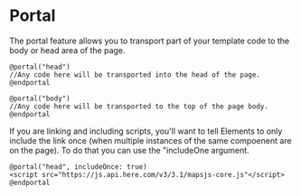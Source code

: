 # Portal

The  portal feature allows you to transport part of your template code to the body or head area of the page.

```
@portal("head")
//Any code here will be transported into the head of the page.
@endportal
```

```
@portal("body")
//Any code here will be transported to the top of the page body.
@endportal
```

If you are linking and including scripts, you'll want to tell Elements to only include the link once (when multiple instances of the same compoenent are on the page). To do that you can use the "includeOne argument.

```
@portal("head", includeOnce: true)
<script src="https://js.api.here.com/v3/3.1/mapsjs-core.js"</script>
@endportal
```
